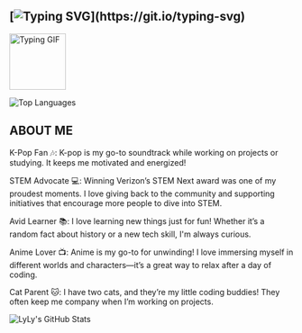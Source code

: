 ## [![Typing SVG](https://readme-typing-svg.demolab.com/?lines=Hi,+I'm+LyLy;Welcome+to+my+GitHub+Profile!)](https://git.io/typing-svg)

<img src="https://github.com/user-attachments/assets/849899ad-8c5d-4ff9-9fe0-bbc1b57c5cb1" alt="Typing GIF" width="100"/>

![Top Languages](https://github-readme-stats.vercel.app/api/top-langs/?username=ltlely&layout=compact&theme=radical)

## ABOUT ME

K-Pop Fan 🎶: K-pop is my go-to soundtrack while working on projects or studying. It keeps me motivated and energized!

STEM Advocate 💻: Winning Verizon’s STEM Next award was one of my proudest moments. I love giving back to the community and supporting initiatives that encourage more people to dive into STEM.

Avid Learner 📚: I love learning new things just for fun! Whether it’s a random fact about history or a new tech skill, I'm always curious.

Anime Lover 📺: Anime is my go-to for unwinding! I love immersing myself in different worlds and characters—it’s a great way to relax after a day of coding.

Cat Parent 🐱: I have two cats, and they’re my little coding buddies! They often keep me company when I’m working on projects.

![LyLy's GitHub Stats](https://github-readme-stats.vercel.app/api?username=ltlely&show_icons=true&theme=radical)
